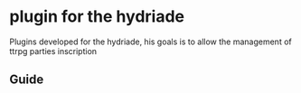 # plugin for the hydriade
Plugins developed for the hydriade, his goals is to allow the management of ttrpg parties inscription
## Guide